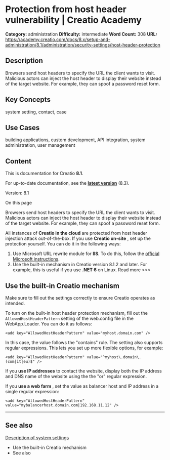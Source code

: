 # Protection from host header vulnerability | Creatio Academy

**Category:** administration **Difficulty:** intermediate **Word Count:** 308
**URL:**
https://academy.creatio.com/docs/8.x/setup-and-administration/8.1/administration/security-settings/host-header-protection

## Description

Browsers send host headers to specify the URL the client wants to visit.
Malicious actors can inject the host header to display their website instead of
the target website. For example, they can spoof a password reset form.

## Key Concepts

system setting, contact, case

## Use Cases

building applications, custom development, API integration, system
administration, user management

## Content

This is documentation for Creatio **8.1**.

For up-to-date documentation, see the
**[latest version](/docs/8.x/setup-and-administration/administration/security-settings/host-header-protection)**
(8.3).

Version: 8.1

On this page

Browsers send host headers to specify the URL the client wants to visit.
Malicious actors can inject the host header to display their website instead of
the target website. For example, they can spoof a password reset form.

All instances of **Creatio in the cloud** are protected from host header
injection attack out-of-the-box. If you use **Creatio on-site** , set up the
protection yourself. You can do it in the following ways:

1. Use Microsoft URL rewrite module for **IIS**. To do this, follow the
   [official Microsoft instructions](https://techcommunity.microsoft.com/t5/iis-support-blog/host-header-vulnerability/ba-p/1031958).
2. Use the built-in mechanism in Creatio version 8.1.2 and later. For example,
   this is useful if you use **.NET 6** on Linux. Read more >>>

## Use the built-in Creatio mechanism​

Make sure to fill out the settings correctly to ensure Creatio operates as
intended.

To turn on the built-in host header protection mechanism, fill out the
`AllowedHostHeaderPattern` setting of the web.config file in the WebApp.Loader.
You can do it as follows:

    <add key="AllowedHostHeaderPattern" value="myhost.domain.com" />

In this case, the value follows the "contains" rule. The setting also supports
regular expressions. This lets you set up more flexible options, for example:

    <add key="AllowedHostHeaderPattern" value="^myhost\.domain\.(com|it|eu)$" />

If you **use IP addresses** to contact the website, display both the IP address
and DNS name of the website using the the "or" regular expression.

If you **use a web farm** , set the value as balancer host and IP address in a
single regular expression:

    <add key="AllowedHostHeaderPattern" value="mybalancerhost.domain.com|192.168.11.12" />

---

## See also​

[Description of system settings](https://academy.creatio.com/documents?id=1259)

- Use the built-in Creatio mechanism
- See also

